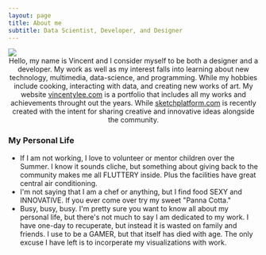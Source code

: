 ```yaml
---
layout: page
title: About me
subtitle: Data Scientist, Developer, and Designer
---
```


<img src= "img/avatar-icon.png">

<center>
Hello, my name is Vincent and I consider myself to be both a designer and a developer. My work as well as my interest falls into learning about new technology, multimedia, data-science, and programming. While my hobbies include cooking, interacting with data, and creating new works of art. My website <a href = "http://www.sketchplatform.com/">vincentylee.com</a> is a portfolio that includes all my works and achievements throught out the years. While <a href = "http://www.vincentylee.com/">sketchplatform.com</a> is recently created with the intent for sharing creative and innovative ideas alongside the community.
</center>


### My Personal Life

- If I am not working, I love to volunteer or mentor children over the Summer. I know it sounds cliche, but something about giving back to the community makes me all FLUTTERY inside. Plus the facilities have great central air conditioning. 
- I'm not saying that I am a chef or anything, but I find food SEXY and INNOVATIVE. If you ever come over try my sweet "Panna Cotta."
- Busy, busy, busy. I'm pretty sure you want to know all about my personal life, but there's not much to say I am dedicated to my work. I have one-day to recuperate, but instead it is wasted on family and friends. I use to be a GAMER, but that itself has died with age. The only excuse I have left is to incorperate my visualizations with work.

